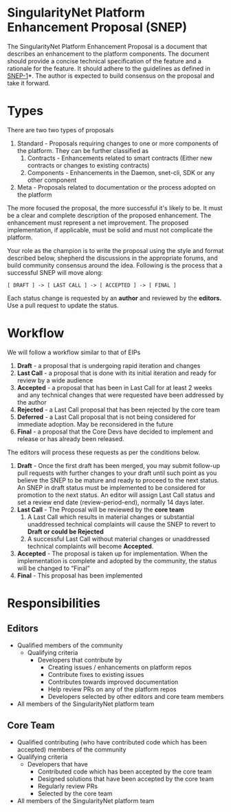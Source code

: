 
# SingularityNet Platform Enhancement Proposal (SNEP)

The SingularityNet Platform Enhancement Proposal is a document that describes an enhancement to the platform components. The document should provide a concise technical specification of the feature and a rationale for the feature. It should adhere to the guidelines as defined in [SNEP-1](https://github.com/singnet/sneps/blob/master/proposals/snep-1.md)*. The author is expected to build consensus on the proposal and take it forward.


# Types

There are two two types of proposals

1. Standard - Proposals requiring changes to one or more components of the platform. They can be further classified as
    1. Contracts - Enhancements related to smart contracts (Either new contracts or changes to existing contracts)
    2. Components - Enhancements in the Daemon, snet-cli, SDK or any other component
2. Meta - Proposals related to documentation or the process adopted on the platform

The more focused the proposal, the more successful it's likely to be. It must be a clear and complete description of the proposed enhancement. The enhancement must represent a net improvement. The proposed implementation, if applicable, must be solid and must not complicate the platform.

Your role as the champion is to write the proposal using the style and format described below, shepherd the discussions in the appropriate forums, and build community consensus around the idea. Following is the process that a successful SNEP will move along:


```
[ DRAFT ] -> [ LAST CALL ] -> [ ACCEPTED ] -> [ FINAL ]
```


Each status change is requested by an **author** and reviewed by the **editors.** Use a pull request to update the status. 


# Workflow

We will follow a workflow similar to that of EIPs



1. **Draft** - a proposal that is undergoing rapid iteration and changes
2. **Last Call** - a proposal that is done with its initial iteration and ready for review by a wide audience
3. **Accepted** - a proposal that has been in Last Call for at least 2 weeks and any technical changes that were requested have been addressed by the author
4. **Rejected** - a Last Call proposal that has been rejected by the core team
5. **Deferred** - a Last Call proposal that is not being considered for immediate adoption. May be reconsidered in the future
6. **Final**  - a proposal that the Core Devs have decided to implement and release or has already been released.

The editors will process these requests as per the conditions below.



1. **Draft** - Once the first draft has been merged, you may submit follow-up pull requests with further changes to your draft until such point as you believe the SNEP to be mature and ready to proceed to the next status. An SNEP in draft status must be implemented to be considered for promotion to the next status. An editor will assign Last Call status and set a review end date (review-period-end), normally 14 days later.
2. **Last Call** - The Proposal will be reviewed by the **core team**
    1. A Last Call which results in material changes or substantial unaddressed technical complaints will cause the SNEP to revert to **Draft or could be Rejected**
    2. A successful Last Call without material changes or unaddressed technical complaints will become **Accepted**.
3. **Accepted** - The proposal is taken up for implementation. When the implementation is complete and adopted by the community, the status will be changed to “Final”
4. **Final** - This proposal has been implemented


# Responsibilities


## Editors 

*   Qualified members of the community 
    *   Qualifying criteria
        *   Developers that contribute by
            *   Creating issues / enhancements on platform repos
            *   Contribute fixes to existing issues
            *   Contributes towards improved documentation
            *   Help review PRs on any of the platform repos
            *   Developers selected by other editors and core team members
*   All members of the SingularityNet platform team 


## Core Team


*   Qualified contributing (who have contributed code which has been accepted) members of the community 
*   Qualifying criteria
    *   Developers that have
        *   Contributed code which has been accepted by the core team
        *   Designed solutions that have been accepted by the core team
        *   Regularly review PRs
        *   Selected by the core team
*   All members of the SingularityNet platform team 
